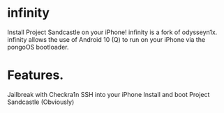 # infinity
Install Project Sandcastle on your iPhone!
infinity is a fork of odysseyn1x. 
infinity allows the use of Android 10 (Q) to run on your iPhone via the pongoOS bootloader.

# Features.
Jailbreak with Checkra1n
SSH into your iPhone
Install and boot Project Sandcastle (Obviously)
